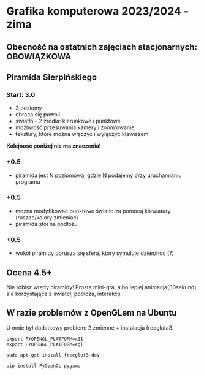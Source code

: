 
# Grafika komputerowa 2023/2024 - zima
## Obecność na ostatnich zajęciach stacjonarnych: **OBOWIĄZKOWA**

## Piramida Sierpińskiego
### Start: 3.0

- 3 poziomy
- obraca się powoli
- światło - 2 źródła: kierunkowe i punktowe
- możliwość przesuwania kamery i zoom'owanie
- tekstury, które można włączyć i wyłączyć klawiszem

**Kolejność poniżej nie ma znaczenia!**

### +0.5

- piramida jest N poziomowa, gdzie N podajemy przy uruchamianiu programu

### +0.5

- można modyfikowac punktowe światło za pomocą klawiatury (ruszac/kolory zmieniać)
- piramida stoi na podłożu

### +0.5

- wokół piramidy porusza się sfera, który symuluje dzień/noc (?)

## Ocena 4.5+

Nie robisz wtedy piramidy!
Prosta mini-gra, albo lepiej animacja(30sekund), ale korzystająca z świateł, podłoża, interakcji.














## W razie problemów z OpenGLem na Ubuntu

U mnie był dodatkowy problem: 2 zmienne + instalacja freegluta3.

```
export PYOPENGL_PLATFORM=x11
export PYOPENGL_PLATFORM=egl

sudo apt-get install freeglut3-dev

pip install PyOpenGL pygame
```
